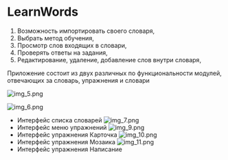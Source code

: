 # LearnWords

1.	Возможность импортировать своего словаря,
2.	Выбрать метод обучения,
3.	Просмотр слов входящих в словари,
4.	Проверять ответы на задания,
5.	Редактирование, удаление, добавление слов внутри словаря,

Приложение состоит из двух различных по функциональности модулей, отвечающих за словарь, упражнения и словари

![img_5.png](img_5.png)

![img_6.png](img_6.png)
- Интерфейс списка словарей
![img_7.png](img_7.png)
- Интерфейс меню упражнений
![img_9.png](img_9.png)
- Интерфейс упражнения Карточка
![img_10.png](img_10.png)
- Интерфейс упражнения Мозаика
![img_11.png](img_11.png)
- Интерфейс упражнения Написание 

